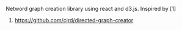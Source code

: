 Netword graph creation library using react and d3.js. Inspired by [1]


1. https://github.com/cjrd/directed-graph-creator